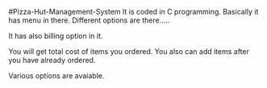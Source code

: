 #Pizza-Hut-Management-System
It is coded in C programming.
Basically it has menu in there.
Different options are there.....

It has also billing option in it.


You will get total cost of items you ordered.
You also can add items after you have already ordered.

Various options are avaiable.
